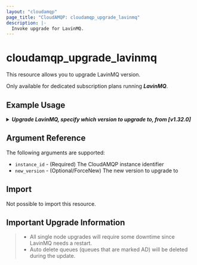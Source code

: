 ```yaml
---
layout: "cloudamqp"
page_title: "CloudAMQP: cloudamqp_upgrade_lavinmq"
description: |-
  Invoke upgrade for LavinMQ.
---
```


# cloudamqp_upgrade_lavinmq

This resource allows you to upgrade LavinMQ version.

Only available for dedicated subscription plans running ***LavinMQ***.

## Example Usage

<details>
  <summary>
    <b>
      <i>Upgrade LavinMQ, specify which version to upgrade to, from [v1.32.0]</i>
    </b>
  </summary>

Specify the version to upgrade to. List available upgradable versions, use
[CloudAMQP API available versions].

```hcl
resource "cloudamqp_instance" "instance" {
  name    = "lavinmq-version-upgrade-test"
  plan    = "lynx-1"
  region  = "amazon-web-services::us-west-1"
}

resource "cloudamqp_upgrade_lavinmq" "upgrade" {
  instance_id = cloudamqp_instance.instance.id
  new_version = "1.3.1"
}
```

</details>

## Argument Reference

The following arguments are supported:

* `instance_id` - (Required) The CloudAMQP instance identifier
* `new_version` - (Optional/ForceNew) The new version to upgrade to

## Import

Not possible to import this resource.

## Important Upgrade Information

> * All single node upgrades will require some downtime since LavinMQ needs a restart.
> * Auto delete queues (queues that are marked AD) will be deleted during the update.

[CloudAMQP API available versions]: https://docs.cloudamqp.com/cloudamqp_api.html#get-available-versions
[v1.32.0]: https://github.com/cloudamqp/terraform-provider-cloudamqp/releases/tag/v1.32.0
